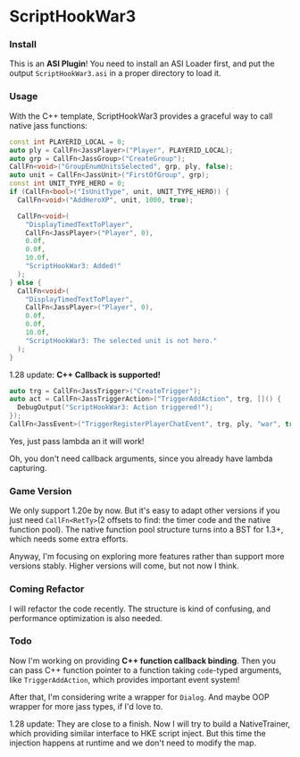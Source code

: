 # ScriptHookWar3

### Install

This is an **ASI Plugin**! You need to install an ASI Loader first, and put the output `ScriptHookWar3.asi` in a proper directory to load it.

### Usage

With the C++ template, ScriptHookWar3 provides a graceful way to call native jass functions:

```cpp
const int PLAYERID_LOCAL = 0;
auto ply = CallFn<JassPlayer>("Player", PLAYERID_LOCAL);
auto grp = CallFn<JassGroup>("CreateGroup");
CallFn<void>("GroupEnumUnitsSelected", grp, ply, false);
auto unit = CallFn<JassUnit>("FirstOfGroup", grp);
const int UNIT_TYPE_HERO = 0;
if (CallFn<bool>("IsUnitType", unit, UNIT_TYPE_HERO)) {
  CallFn<void>("AddHeroXP", unit, 1000, true);

  CallFn<void>(
    "DisplayTimedTextToPlayer",
    CallFn<JassPlayer>("Player", 0),
    0.0f,
    0.0f,
    10.0f,
    "ScriptHookWar3: Added!"
  );
} else {
  CallFn<void>(
    "DisplayTimedTextToPlayer",
    CallFn<JassPlayer>("Player", 0),
    0.0f,
    0.0f,
    10.0f,
    "ScriptHookWar3: The selected unit is not hero."
  );
}


```

1.28 update: **C++ Callback is supported!**

```cpp
auto trg = CallFn<JassTrigger>("CreateTrigger");
auto act = CallFn<JassTriggerAction>("TriggerAddAction", trg, []() {
  DebugOutput("ScriptHookWar3: Action triggered!");
});
CallFn<JassEvent>("TriggerRegisterPlayerChatEvent", trg, ply, "war", true);
```

Yes, just pass lambda an it will work!

Oh, you don't need callback arguments, since you already have lambda capturing.

### Game Version

We only support 1.20e by now. But it's easy to adapt other versions if you just need `CallFn<RetTy>`(2 offsets to find: the timer code and the native function pool). The native function pool structure turns into a BST for 1.3+, which needs some extra efforts.

Anyway, I'm focusing on exploring more features rather than support more versions stably. Higher versions will come, but not now I think.

### Coming Refactor

I will refactor the code recently. The structure is kind of confusing, and performance optimization is also needed.

### Todo

Now I'm working on providing **C++ function callback binding**. Then you can pass C++ function pointer to a function taking `code`-typed arguments, like `TriggerAddAction`, which provides important event system!

After that, I'm considering write a wrapper for `Dialog`. And maybe OOP wrapper for more jass types, if I'd love to.

1.28 update: They are close to a finish. Now I will try to build a NativeTrainer, which providing similar interface to HKE script inject. But this time the injection happens at runtime and we don't need to modify the map.